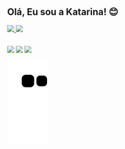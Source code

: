 ## Olá, Eu sou a Katarina! 😊
 <div>
  <a href="https://github.com/katarinamai">
  <img height="180em" src="https://github-readme-stats.vercel.app/api?username=katarinamai&show_icons=true&theme=dracula&include_all_commits=true&count_private=true"/>
  <img height="180em" src="https://github-readme-stats.vercel.app/api/top-langs/?username=katarinamai&layout=compact&langs_count=7&theme=dracula"/>
</div>
 
  ##
 
<div> 
  <a href="https://instagram.com/katarinamaai" target="_blank"><img src="https://img.shields.io/badge/-Instagram-%23E4405F?style=for-the-badge&logo=instagram&logoColor=white" target="_blank"></a>
  <a href = "mailto:katarinamassakoinoue@gmail.com"><img src="https://img.shields.io/badge/-Gmail-%23333?style=for-the-badge&logo=gmail&logoColor=white" target="_blank"></a>
  <a href="https://www.linkedin.com/in/kainoue" target="_blank"><img src="https://img.shields.io/badge/-LinkedIn-%230077B5?style=for-the-badge&logo=linkedin&logoColor=white" target="_blank"></a> 
 
  ![Snake animation](https://github.com/katarinamai/katarinamai/blob/output/github-contribution-grid-snake.svg)
 
</div>
